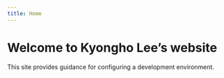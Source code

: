 ```yaml
---
title: Home
---
```


# Welcome to Kyongho Lee’s website

This site provides guidance for configuring a development environment.
